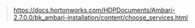 > https://docs.hortonworks.com/HDPDocuments/Ambari-2.7.0.0/bk_ambari-installation/content/choose_services.html
